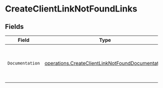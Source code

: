 # CreateClientLinkNotFoundLinks


## Fields

| Field                                                                                                                | Type                                                                                                                 | Required                                                                                                             | Description                                                                                                          |
| -------------------------------------------------------------------------------------------------------------------- | -------------------------------------------------------------------------------------------------------------------- | -------------------------------------------------------------------------------------------------------------------- | -------------------------------------------------------------------------------------------------------------------- |
| `Documentation`                                                                                                      | [operations.CreateClientLinkNotFoundDocumentation](../../models/operations/createclientlinknotfounddocumentation.md) | :heavy_check_mark:                                                                                                   | The URL to the generic Mollie API error handling guide.                                                              |